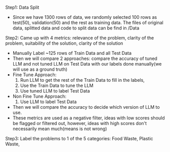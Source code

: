 Step1: Data Split
- Since we have 1300 rows of data, we randomly selected 100 rows as test(50), validation(50) and the rest as training data. The files of original data, splitted data and code to split data can be find in /Data

Step2: Came up with 4 metrics: relevance of the problem, clarity of the problem, suitability of the solution, clarity of the solution
- Manually Label ~125 rows of Train Data and all Test Data
- Then we will compare 2 approaches: compare the accuracy of tuned LLM and not tuned LLM on Test Data with our labels done manually(we will use as a ground truth)
- Fine Tune Approach:
  1. Run LLM to get the rest of the Train Data to fill in the labels,
  2. Use the Train Data to tune the LLM
  3. Use tuned LLM to label Test Data
- Non Fine Tune Approach:
  1. Use LLM to label Test Data
- Then we will compare the accuracy to decide which version of LLM to use.
- These metrics are used as a negative filter, ideas with low scores should be flagged or filtered out, however, ideas with high scores don't necessarily mean much(means is not wrong)
  
Step3: Label the problems to 1 of the 5 categories: Food Waste, Plastic Waste, 
